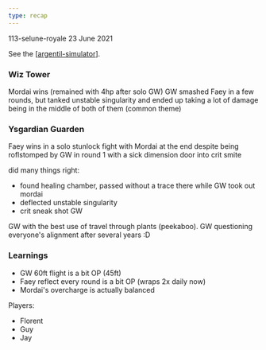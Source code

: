 ```yaml
---
type: recap
---
```


113-selune-royale
23 June 2021

See the [[argentil-simulator]].

### Wiz Tower
Mordai wins (remained with 4hp after solo GW)
GW smashed Faey in a few rounds, but tanked unstable singularity and ended up taking a lot of damage being in the middle of both of them (common theme)

### Ysgardian Guarden
Faey wins in a solo stunlock fight with Mordai at the end
despite being roflstomped by GW in round 1 with a sick dimension door into crit smite

did many things right:
- found healing chamber, passed without a trace there while GW took out mordai
- deflected unstable singularity
- crit sneak shot GW

GW with the best use of travel through plants (peekaboo).
GW questioning everyone's alignment after several years :D

### Learnings
- GW 60ft flight is a bit OP (45ft)
- Faey reflect every round is a bit OP (wraps 2x daily now)
- Mordai's overcharge is actually balanced

Players:
- Florent
- Guy
- Jay

[//begin]: # "Autogenerated link references for markdown compatibility"
[argentil-simulator]: ../planar/argentil-simulator "Argentil FFA  Simulator"
[//end]: # "Autogenerated link references"
